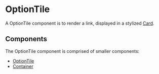# OptionTile

A OptionTile component is to render a link, displayed in a stylized [Card](../FluffyCard).

## Components

The OptionTile component is comprised of smaller components:

* [OptionTile](./docs/OptionTile.md)
* [Container](./docs/Container.md)
